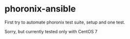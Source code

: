 # phoronix-ansible
First try to automate phoronix test suite, setup and one test.

Sorry, but currently tested only with CentOS 7
